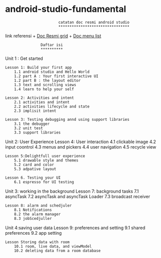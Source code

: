 # android-studio-fundamental
							

							catatan doc resmi android studio
							********************************


link referensi 
	+ [Doc Resmi grid](https://codelabs.developers.google.com/android-training/)
	+ [Doc menu list](https://developer.android.com/courses/fundamentals-training/toc-v2#unit_2_user_experience)

					Daftar isi
					**********

Unit 1 : Get started

	Lesson 1: Build your first app
		1.1 android studio and Hello World
		1.2 part A : Your first interactive UI
		1.2 part B : the layout editor
		1.3 text and scrolling views
		1.4 learn to help your self

	Lesson 2: Activities and intent
		2.1 activities and intent
		2.2 activities lifecycle and state
		2.3 implisit intent

	Lesson 3: Testing debugging annd using support libraries
		3.1 the debugger
		3.2 unit test
		3.3 support libraries

Unit 2: User Experience
	Lesson 4: User interaction
		4.1 clickable image
		4.2 input coontrol
		4.3 menus and pickers
		4.4 user navigation
		4.5 recycle view

	Lesson 5:Delightfull user experience
		5.1 drawable style and themes
		5.2 card and color
		5.3 adpative layout

	Lesson 6. Testing your UI
		6.1 espresso for UI testing

Unit 3: working in the background 
	Lesson 7: background tasks
		7.1 asyncTask
		7.2 asyncTask and asyncTask Loader
		7.3 broadcast receiver

	Lesson 8: alarm and schedjuler
		8.1 Notifications
		8.2 the alarm manager
		8.3 jobScedjuller

Unit 4:saving user data
	Lesson 9: preferences and setting 
		9.1 shared preferences
		9.2 app setting

	Lesson Storing data with room
		10.1 room, live data, and viewModel
		10.2 deleting data from a room database

		

